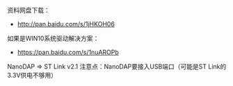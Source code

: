 资料网盘下载：  
 * http://pan.baidu.com/s/1jHKOH06 

如果是WIN10系统驱动解决方案：  
 * https://pan.baidu.com/s/1nuAROPb

NanoDAP => ST Link v2.1
  注意点：NanoDAP要接入USB端口（可能是ST Link的3.3V供电不够用）
